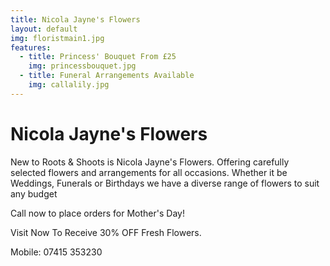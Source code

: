 ```yaml
---
title: Nicola Jayne's Flowers
layout: default
img: floristmain1.jpg
features:
  - title: Princess' Bouquet From £25   
    img: princessbouquet.jpg
  - title: Funeral Arrangements Available
    img: callalily.jpg
---
```




# Nicola Jayne's Flowers

New to Roots & Shoots is Nicola Jayne's Flowers. Offering carefully selected flowers and arrangements for all occasions. Whether it be Weddings, Funerals or Birthdays we have a diverse range of flowers to suit any budget

Call now to place orders for Mother's Day!

Visit Now To Receive 30% OFF Fresh Flowers.

Mobile: 07415 353230
